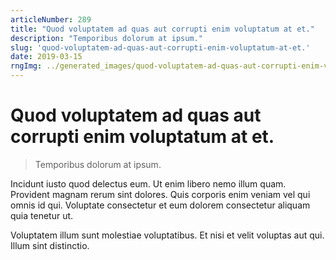 ```yaml
---
articleNumber: 289
title: "Quod voluptatem ad quas aut corrupti enim voluptatum at et."
description: "Temporibus dolorum at ipsum."
slug: 'quod-voluptatem-ad-quas-aut-corrupti-enim-voluptatum-at-et.'
date: 2019-03-15
rngImg: ../generated_images/quod-voluptatem-ad-quas-aut-corrupti-enim-voluptatum-at-et..jpg
---
```


# Quod voluptatem ad quas aut corrupti enim voluptatum at et.

> Temporibus dolorum at ipsum.

Incidunt iusto quod delectus eum. Ut enim libero nemo illum quam. Provident magnam rerum sint dolores. Quis corporis enim veniam vel qui omnis id qui. Voluptate consectetur et eum dolorem consectetur aliquam quia tenetur ut.
 Voluptatem illum sunt molestiae voluptatibus. Et nisi et velit voluptas aut qui. Illum sint distinctio.
